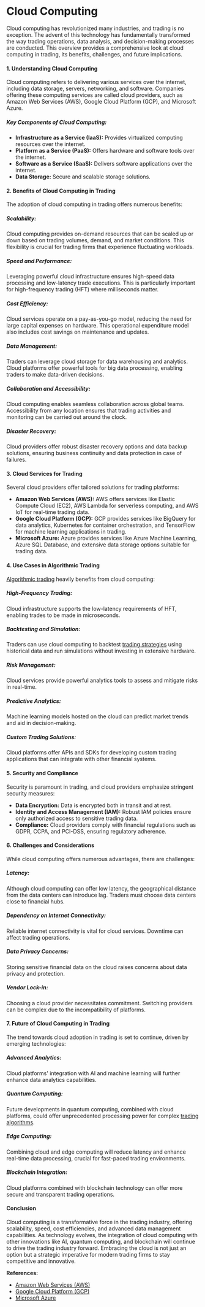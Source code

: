 # Cloud Computing

Cloud computing has revolutionized many industries, and trading is no exception. The advent of this technology has fundamentally transformed the way trading operations, data analysis, and decision-making processes are conducted. This overview provides a comprehensive look at cloud computing in trading, its benefits, challenges, and future implications.

#### 1. Understanding Cloud Computing

Cloud computing refers to delivering various services over the internet, including data storage, servers, networking, and software. Companies offering these computing services are called cloud providers, such as Amazon Web Services (AWS), Google Cloud Platform (GCP), and Microsoft Azure.

##### Key Components of Cloud Computing:

- **Infrastructure as a Service (IaaS):** Provides virtualized computing resources over the internet.
- **Platform as a Service (PaaS):** Offers hardware and software tools over the internet.
- **Software as a Service (SaaS):** Delivers software applications over the internet.
- **Data Storage:** Secure and scalable storage solutions.

#### 2. Benefits of Cloud Computing in Trading

The adoption of cloud computing in trading offers numerous benefits:

##### Scalability:
Cloud computing provides on-demand resources that can be scaled up or down based on trading volumes, demand, and market conditions. This flexibility is crucial for trading firms that experience fluctuating workloads.

##### Speed and Performance:
Leveraging powerful cloud infrastructure ensures high-speed data processing and low-latency trade executions. This is particularly important for high-frequency trading (HFT) where milliseconds matter.

##### Cost Efficiency:
Cloud services operate on a pay-as-you-go model, reducing the need for large capital expenses on hardware. This operational expenditure model also includes cost savings on maintenance and updates.

##### Data Management:
Traders can leverage cloud storage for data warehousing and analytics. Cloud platforms offer powerful tools for big data processing, enabling traders to make data-driven decisions.

##### Collaboration and Accessibility:
Cloud computing enables seamless collaboration across global teams. Accessibility from any location ensures that trading activities and monitoring can be carried out around the clock.

##### Disaster Recovery:
Cloud providers offer robust disaster recovery options and data backup solutions, ensuring business continuity and data protection in case of failures.

#### 3. Cloud Services for Trading

Several cloud providers offer tailored solutions for trading platforms:

- **Amazon Web Services (AWS):** AWS offers services like Elastic Compute Cloud (EC2), AWS Lambda for serverless computing, and AWS IoT for real-time trading data.
- **Google Cloud Platform (GCP):** GCP provides services like BigQuery for data analytics, Kubernetes for container orchestration, and TensorFlow for machine learning applications in trading.
- **Microsoft Azure:** Azure provides services like Azure Machine Learning, Azure SQL Database, and extensive data storage options suitable for trading data.

#### 4. Use Cases in Algorithmic Trading

[Algorithmic trading](../a/algorithmic_trading.md) heavily benefits from cloud computing:

##### High-Frequency Trading:
Cloud infrastructure supports the low-latency requirements of HFT, enabling trades to be made in microseconds.

##### Backtesting and Simulation:
Traders can use cloud computing to backtest [trading strategies](../t/trading_strategies.md) using historical data and run simulations without investing in extensive hardware.

##### Risk Management:
Cloud services provide powerful analytics tools to assess and mitigate risks in real-time.

##### Predictive Analytics:
Machine learning models hosted on the cloud can predict market trends and aid in decision-making.

##### Custom Trading Solutions:
Cloud platforms offer APIs and SDKs for developing custom trading applications that can integrate with other financial systems.

#### 5. Security and Compliance

Security is paramount in trading, and cloud providers emphasize stringent security measures:

- **Data Encryption:** Data is encrypted both in transit and at rest. 
- **Identity and Access Management (IAM):** Robust IAM policies ensure only authorized access to sensitive trading data.
- **Compliance:** Cloud providers comply with financial regulations such as GDPR, CCPA, and PCI-DSS, ensuring regulatory adherence.

#### 6. Challenges and Considerations

While cloud computing offers numerous advantages, there are challenges:

##### Latency:
Although cloud computing can offer low latency, the geographical distance from the data centers can introduce lag. Traders must choose data centers close to financial hubs.

##### Dependency on Internet Connectivity:
Reliable internet connectivity is vital for cloud services. Downtime can affect trading operations.

##### Data Privacy Concerns:
Storing sensitive financial data on the cloud raises concerns about data privacy and protection.

##### Vendor Lock-in:
Choosing a cloud provider necessitates commitment. Switching providers can be complex due to the incompatibility of platforms.

#### 7. Future of Cloud Computing in Trading

The trend towards cloud adoption in trading is set to continue, driven by emerging technologies:

##### Advanced Analytics:
Cloud platforms' integration with AI and machine learning will further enhance data analytics capabilities.

##### Quantum Computing:
Future developments in quantum computing, combined with cloud platforms, could offer unprecedented processing power for complex [trading algorithms](../t/trading_algorithms.md).

##### Edge Computing:
Combining cloud and edge computing will reduce latency and enhance real-time data processing, crucial for fast-paced trading environments.

##### Blockchain Integration:
Cloud platforms combined with blockchain technology can offer more secure and transparent trading operations.

#### Conclusion

Cloud computing is a transformative force in the trading industry, offering scalability, speed, cost efficiencies, and advanced data management capabilities. As technology evolves, the integration of cloud computing with other innovations like AI, quantum computing, and blockchain will continue to drive the trading industry forward. Embracing the cloud is not just an option but a strategic imperative for modern trading firms to stay competitive and innovative.

**References:**
- [Amazon Web Services (AWS)](https://aws.amazon.com/financial-services/)
- [Google Cloud Platform (GCP)](https://cloud.google.com/solutions/financial-services)
- [Microsoft Azure](https://azure.microsoft.com/en-us/solutions/financial-services/)